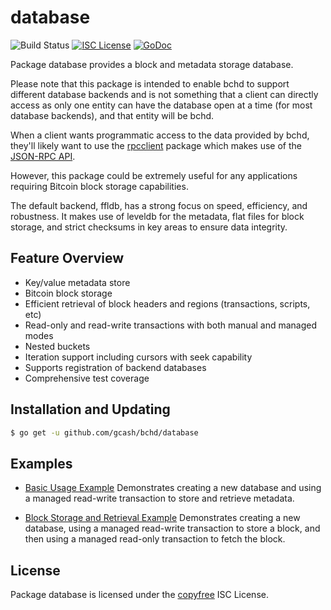 database
========

![Build Status](https://github.com/gcash/bchd/actions/workflows/main.yml/badge.svg?branch=master)
[![ISC License](http://img.shields.io/badge/license-ISC-blue.svg)](http://copyfree.org)
[![GoDoc](https://img.shields.io/badge/godoc-reference-blue.svg)](http://godoc.org/github.com/gcash/bchd/database)

Package database provides a block and metadata storage database.

Please note that this package is intended to enable bchd to support different
database backends and is not something that a client can directly access as only
one entity can have the database open at a time (for most database backends),
and that entity will be bchd.

When a client wants programmatic access to the data provided by bchd, they'll
likely want to use the [rpcclient](https://github.com/gcash/bchd/tree/master/rpcclient)
package which makes use of the [JSON-RPC API](https://github.com/gcash/bchd/tree/master/docs/json_rpc_api.md).

However, this package could be extremely useful for any applications requiring
Bitcoin block storage capabilities.

The default backend, ffldb, has a strong focus on speed, efficiency, and
robustness.  It makes use of leveldb for the metadata, flat files for block
storage, and strict checksums in key areas to ensure data integrity.

## Feature Overview

- Key/value metadata store
- Bitcoin block storage
- Efficient retrieval of block headers and regions (transactions, scripts, etc)
- Read-only and read-write transactions with both manual and managed modes
- Nested buckets
- Iteration support including cursors with seek capability
- Supports registration of backend databases
- Comprehensive test coverage

## Installation and Updating

```bash
$ go get -u github.com/gcash/bchd/database
```

## Examples

* [Basic Usage Example](http://godoc.org/github.com/gcash/bchd/database#example-package--BasicUsage)
  Demonstrates creating a new database and using a managed read-write
  transaction to store and retrieve metadata.

* [Block Storage and Retrieval Example](http://godoc.org/github.com/gcash/bchd/database#example-package--BlockStorageAndRetrieval)
  Demonstrates creating a new database, using a managed read-write transaction
  to store a block, and then using a managed read-only transaction to fetch the
  block.

## License

Package database is licensed under the [copyfree](http://copyfree.org) ISC
License.

